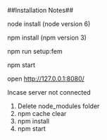 ##Installation Notes##

node install
(node version 6)

npm install
(npm version 3)

npm run setup:fem

npm start

open http://127.0.0.1:8080/

Incase server not connected
1. Delete node_modules folder
2. npm cache clear
3. npm install
4. npm start

